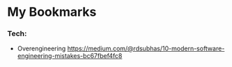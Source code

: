 My Bookmarks 
============

### Tech:
* Overengineering https://medium.com/@rdsubhas/10-modern-software-engineering-mistakes-bc67fbef4fc8
